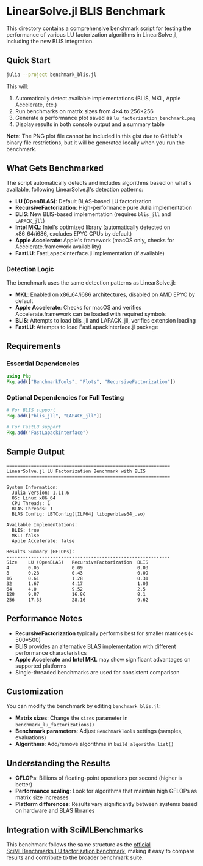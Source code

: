 # LinearSolve.jl BLIS Benchmark

This directory contains a comprehensive benchmark script for testing the performance of various LU factorization algorithms in LinearSolve.jl, including the new BLIS integration.

## Quick Start

```bash
julia --project benchmark_blis.jl
```

This will:
1. Automatically detect available implementations (BLIS, MKL, Apple Accelerate, etc.)
2. Run benchmarks on matrix sizes from 4×4 to 256×256  
3. Generate a performance plot saved as `lu_factorization_benchmark.png`
4. Display results in both console output and a summary table

**Note**: The PNG plot file cannot be included in this gist due to GitHub's binary file restrictions, but it will be generated locally when you run the benchmark.

## What Gets Benchmarked

The script automatically detects and includes algorithms based on what's available, following LinearSolve.jl's detection patterns:

- **LU (OpenBLAS)**: Default BLAS-based LU factorization
- **RecursiveFactorization**: High-performance pure Julia implementation  
- **BLIS**: New BLIS-based implementation (requires `blis_jll` and `LAPACK_jll`)
- **Intel MKL**: Intel's optimized library (automatically detected on x86_64/i686, excludes EPYC CPUs by default)
- **Apple Accelerate**: Apple's framework (macOS only, checks for Accelerate.framework availability)
- **FastLU**: FastLapackInterface.jl implementation (if available)

### Detection Logic

The benchmark uses the same detection patterns as LinearSolve.jl:

- **MKL**: Enabled on x86_64/i686 architectures, disabled on AMD EPYC by default
- **Apple Accelerate**: Checks for macOS and verifies Accelerate.framework can be loaded with required symbols
- **BLIS**: Attempts to load blis_jll and LAPACK_jll, verifies extension loading
- **FastLU**: Attempts to load FastLapackInterface.jl package

## Requirements

### Essential Dependencies
```julia
using Pkg
Pkg.add(["BenchmarkTools", "Plots", "RecursiveFactorization"])
```

### Optional Dependencies for Full Testing
```julia
# For BLIS support
Pkg.add(["blis_jll", "LAPACK_jll"])

# For FastLU support  
Pkg.add("FastLapackInterface")
```

## Sample Output

```
============================================================
LinearSolve.jl LU Factorization Benchmark with BLIS
============================================================

System Information:
  Julia Version: 1.11.6
  OS: Linux x86_64
  CPU Threads: 1
  BLAS Threads: 1
  BLAS Config: LBTConfig([ILP64] libopenblas64_.so)

Available Implementations:
  BLIS: true
  MKL: false  
  Apple Accelerate: false

Results Summary (GFLOPs):
------------------------------------------------------------
Size    LU (OpenBLAS)   RecursiveFactorization  BLIS
4       0.05            0.09                    0.03
8       0.28            0.43                    0.09
16      0.61            1.28                    0.31
32      1.67            4.17                    1.09
64      4.0             9.52                    2.5
128     9.87            16.86                   8.1
256     17.33           28.16                   9.62
```

## Performance Notes

- **RecursiveFactorization** typically performs best for smaller matrices (< 500×500)
- **BLIS** provides an alternative BLAS implementation with different performance characteristics
- **Apple Accelerate** and **Intel MKL** may show significant advantages on supported platforms
- Single-threaded benchmarks are used for consistent comparison

## Customization

You can modify the benchmark by editing `benchmark_blis.jl`:

- **Matrix sizes**: Change the `sizes` parameter in `benchmark_lu_factorizations()`
- **Benchmark parameters**: Adjust `BenchmarkTools` settings (samples, evaluations)
- **Algorithms**: Add/remove algorithms in `build_algorithm_list()`

## Understanding the Results

- **GFLOPs**: Billions of floating-point operations per second (higher is better)
- **Performance scaling**: Look for algorithms that maintain high GFLOPs as matrix size increases
- **Platform differences**: Results vary significantly between systems based on hardware and BLAS libraries

## Integration with SciMLBenchmarks

This benchmark follows the same structure as the [official SciMLBenchmarks LU factorization benchmark](https://docs.sciml.ai/SciMLBenchmarksOutput/stable/LinearSolve/LUFactorization/), making it easy to compare results and contribute to the broader benchmark suite.